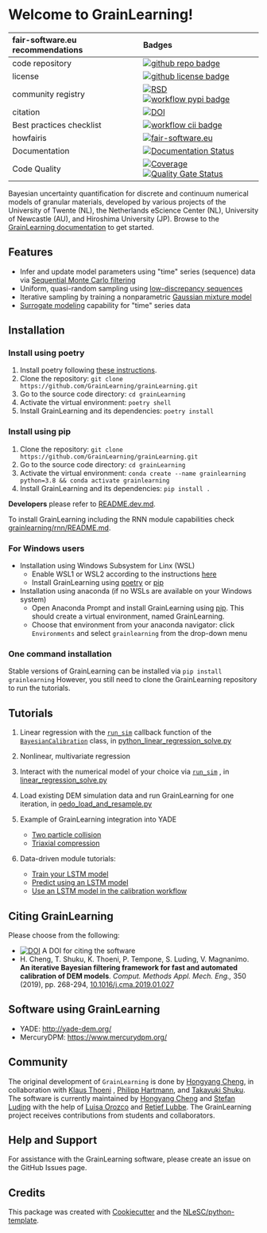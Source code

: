 # Welcome to GrainLearning!
| fair-software.eu recommendations  | Badges |
|:---  | :--| 
| code repository              | [![github repo badge](https://img.shields.io/badge/github-repo-000.svg?logo=github&labelColor=gray&color=blue)](https://github.com/GrainLearning/grainlearning) |
| license                      |  [![github license badge](https://img.shields.io/github/license/GrainLearning/grainlearning)](https://github.com/GrainLearning/grainlearning)|
| community registry           |  [![RSD](https://img.shields.io/badge/rsd-grainlearning-00a3e3.svg)](https://research-software-directory.org/projects/granular-materials) [![workflow pypi badge](https://img.shields.io/pypi/v/grainlearning.svg?colorB=blue)](https://pypi.python.org/project/grainlearning/)|
| citation                     | [![DOI](https://zenodo.org/badge/DOI/10.5281/zenodo.7123966.svg)](https://doi.org/10.5281/zenodo.7123966)|
| Best practices checklist     | [![workflow cii badge](https://bestpractices.coreinfrastructure.org/projects/6533/badge)](https://bestpractices.coreinfrastructure.org/projects/6533)|
| howfairis                    | [![fair-software.eu](https://img.shields.io/badge/fair--software.eu-%E2%97%8F%20%20%E2%97%8F%20%20%E2%97%8F%20%20%E2%97%8F%20%20%E2%97%8F-green)](https://fair-software.eu)|
| Documentation                | [![Documentation Status](https://readthedocs.org/projects/grainlearning/badge/?version=latest)](https://grainlearning.readthedocs.io/en/latest/?badge=latest)|
| Code Quality                | [![Coverage](https://sonarcloud.io/api/project_badges/measure?project=GrainLearning_grainLearning&metric=coverage)](https://sonarcloud.io/summary/new_code?id=GrainLearning_grainLearning) [![Quality Gate Status](https://sonarcloud.io/api/project_badges/measure?project=GrainLearning_grainLearning&metric=alert_status)](https://sonarcloud.io/summary/new_code?id=GrainLearning_grainLearning) |

Bayesian uncertainty quantification for discrete and continuum numerical models of granular materials,
developed by various projects of the University of Twente (NL), the Netherlands eScience Center (NL), University of
Newcastle (AU), and Hiroshima University (JP).
Browse to the [GrainLearning documentation](https://grainlearning.readthedocs.io/en/latest/) to get started.

## Features

- Infer and update model parameters using "time" series (sequence) data
  via [Sequential Monte Carlo filtering](https://en.wikipedia.org/wiki/Particle_Filter)
- Uniform, quasi-random sampling using [low-discrepancy sequences](https://en.wikipedia.org/wiki/Halton_sequence)
- Iterative sampling by training a
  nonparametric [Gaussian mixture model](https://scikit-learn.org/stable/modules/generated/sklearn.mixture.BayesianGaussianMixture.html)
- [Surrogate modeling](https://grainlearning.readthedocs.io/en/latest/rnn.html) capability for "time" series data

[//]: # (using [recurrent neural networks]&#40;https://en.wikipedia.org/wiki/Recurrent_neural_network&#41;)

[//]: # (- Hybrid physics-based and data-driven model evaluation strategy)

## Installation

### Install using poetry

1. Install poetry following [these instructions](https://python-poetry.org/docs/#installation).
1. Clone the repository: `git clone https://github.com/GrainLearning/grainLearning.git`
1. Go to the source code directory: `cd grainLearning`
1. Activate the virtual environment: `poetry shell`
1. Install GrainLearning and its dependencies: `poetry install`

### Install using pip

1. Clone the repository: `git clone https://github.com/GrainLearning/grainLearning.git`
1. Go to the source code directory: `cd grainLearning`
1. Activate the virtual environment: `conda create --name grainlearning python=3.8 && conda activate grainlearning`
1. Install GrainLearning and its dependencies: `pip install .`

__Developers__ please refer to [README.dev.md](README.dev.md).

To install GrainLearning including the RNN module capabilities check [grainlearning/rnn/README.md](grainlearning/rnn/README.md).

### For Windows users

- Installation using Windows Subsystem for Linx (WSL)
  - Enable WSL1 or WSL2 according to the
    instructions [here](https://learn.microsoft.com/en-us/windows/wsl/install-manual)
  - Install GrainLearning using [poetry](#install-using-poetry) or [pip](#install-using-pip)
- Installation using anaconda (if no WSLs are available on your Windows system)
  - Open Anaconda Prompt and install GrainLearning using [pip](#install-using-pip). This should create a virtual
    environment, named GrainLearning.
  - Choose that environment from your anaconda navigator: click `Environments` and select `grainlearning` from the
    drop-down menu

### One command installation

Stable versions of GrainLearning can be installed via `pip install grainlearning`
However, you still need to clone the GrainLearning repository to run the tutorials.

## Tutorials

1. Linear regression with
   the [`run_sim`](tutorials/simple_regression/linear_regression/python_linear_regression_solve.py#L14)
   callback function of the [`BayesianCalibration`](grainlearning/bayesian_calibration.py)
   class,
   in [python_linear_regression_solve.py](tutorials/simple_regression/linear_regression/python_linear_regression_solve.py)

2. Nonlinear, multivariate regression

3. Interact with the numerical model of your choice
   via [`run_sim`](tutorials/simple_regression/linear_regression/linear_regression_solve.py#L11)
   ,
   in [linear_regression_solve.py](main/tutorials/simple_regression/linear_regression/linear_regression_solve.py)

4. Load existing DEM simulation data and run GrainLearning for one iteration,
   in [oedo_load_and_resample.py](tutorials/oedo_compression/oedo_load_and_resample.py)

5. Example of GrainLearning integration into YADE
    - [Two particle collision](tutorials/physics_based/two_particle_collision)
    - [Triaxial compression](tutorials/physics_based/triaxial_compression)

6. Data-driven module tutorials:
    - [Train your LSTM model](tutorials/data_driven/LSTM/train_rnn.ipynb)
    - [Predict using an LSTM model](tutorials/data_driven/LSTM/predict.ipynb)
    - [Use an LSTM model in the calibration workflow](tutorials/data_driven/LSTM/rnn_calibration_GL.ipynb)

## Citing GrainLearning

Please choose from the following:

- [![DOI](https://zenodo.org/badge/DOI/10.5281/zenodo.7123966.svg)](https://doi.org/10.5281/zenodo.7123966) A DOI for
  citing the software
- H. Cheng, T. Shuku, K. Thoeni, P. Tempone, S. Luding, V. Magnanimo. **An iterative Bayesian filtering framework for
  fast and automated calibration of DEM models**. _Comput. Methods Appl. Mech. Eng.,_ 350 (2019), pp.
  268-294, [10.1016/j.cma.2019.01.027](https://doi.org/10.1016/j.cma.2019.01.027)

## Software using GrainLearning

- YADE: http://yade-dem.org/
- MercuryDPM: https://www.mercurydpm.org/

## Community

The original development of `GrainLearning` is done by [Hongyang Cheng](https://hongyangcheng.weebly.com), in collaboration
with [Klaus Thoeni](https://www.newcastle.edu.au/profile/klaus-thoeni)
, [Philipp Hartmann](https://www.newcastle.edu.au/profile/philipp-hartmann),
and [Takayuki Shuku](https://sites.google.com/view/takayukishukuswebsite/home).
The software is currently maintained by [Hongyang Cheng](https://hongyangcheng.weebly.com) and [Stefan Luding](https://www2.msm.ctw.utwente.nl/sluding/) with the help
of [Luisa Orozco](https://www.esciencecenter.nl/team/dr-luisa-orozco/)
and [Retief Lubbe](https://tusail.eu/projects/esr-12.html).
The GrainLearning project receives contributions from students and collaborators.

## Help and Support

For assistance with the GrainLearning software, please create an issue on the GitHub Issues page.

## Credits

This package was created with [Cookiecutter](https://github.com/audreyr/cookiecutter) and
the [NLeSC/python-template](https://github.com/NLeSC/python-template).
